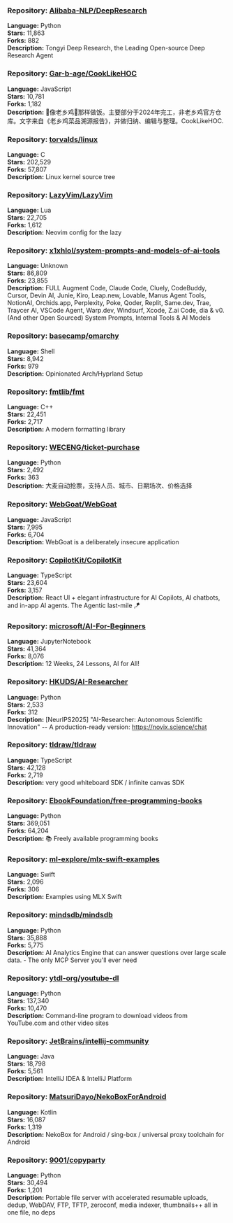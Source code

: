 ### **Repository:** [Alibaba-NLP/DeepResearch](https://github.com/Alibaba-NLP/DeepResearch)

**Language:** Python  
**Stars:** 11,863  
**Forks:** 882  
**Description:** Tongyi Deep Research, the Leading Open-source Deep Research Agent

### **Repository:** [Gar-b-age/CookLikeHOC](https://github.com/Gar-b-age/CookLikeHOC)

**Language:** JavaScript  
**Stars:** 10,781  
**Forks:** 1,182  
**Description:** 🥢像老乡鸡🐔那样做饭。主要部分于2024年完工，非老乡鸡官方仓库。文字来自《老乡鸡菜品溯源报告》，并做归纳、编辑与整理。CookLikeHOC.

### **Repository:** [torvalds/linux](https://github.com/torvalds/linux)

**Language:** C  
**Stars:** 202,529  
**Forks:** 57,807  
**Description:** Linux kernel source tree

### **Repository:** [LazyVim/LazyVim](https://github.com/LazyVim/LazyVim)

**Language:** Lua  
**Stars:** 22,705  
**Forks:** 1,612  
**Description:** Neovim config for the lazy

### **Repository:** [x1xhlol/system-prompts-and-models-of-ai-tools](https://github.com/x1xhlol/system-prompts-and-models-of-ai-tools)

**Language:** Unknown  
**Stars:** 86,809  
**Forks:** 23,855  
**Description:** FULL Augment Code, Claude Code, Cluely, CodeBuddy, Cursor, Devin AI, Junie, Kiro, Leap.new, Lovable, Manus Agent Tools, NotionAI, Orchids.app, Perplexity, Poke, Qoder, Replit, Same.dev, Trae, Traycer AI, VSCode Agent, Warp.dev, Windsurf, Xcode, Z.ai Code, dia & v0. (And other Open Sourced) System Prompts, Internal Tools & AI Models

### **Repository:** [basecamp/omarchy](https://github.com/basecamp/omarchy)

**Language:** Shell  
**Stars:** 8,942  
**Forks:** 979  
**Description:** Opinionated Arch/Hyprland Setup

### **Repository:** [fmtlib/fmt](https://github.com/fmtlib/fmt)

**Language:** C++  
**Stars:** 22,451  
**Forks:** 2,717  
**Description:** A modern formatting library

### **Repository:** [WECENG/ticket-purchase](https://github.com/WECENG/ticket-purchase)

**Language:** Python  
**Stars:** 2,492  
**Forks:** 363  
**Description:** 大麦自动抢票，支持人员、城市、日期场次、价格选择

### **Repository:** [WebGoat/WebGoat](https://github.com/WebGoat/WebGoat)

**Language:** JavaScript  
**Stars:** 7,995  
**Forks:** 6,704  
**Description:** WebGoat is a deliberately insecure application

### **Repository:** [CopilotKit/CopilotKit](https://github.com/CopilotKit/CopilotKit)

**Language:** TypeScript  
**Stars:** 23,604  
**Forks:** 3,157  
**Description:** React UI + elegant infrastructure for AI Copilots, AI chatbots, and in-app AI agents. The Agentic last-mile 🪁

### **Repository:** [microsoft/AI-For-Beginners](https://github.com/microsoft/AI-For-Beginners)

**Language:** JupyterNotebook  
**Stars:** 41,364  
**Forks:** 8,076  
**Description:** 12 Weeks, 24 Lessons, AI for All!

### **Repository:** [HKUDS/AI-Researcher](https://github.com/HKUDS/AI-Researcher)

**Language:** Python  
**Stars:** 2,533  
**Forks:** 312  
**Description:** [NeurIPS2025] "AI-Researcher: Autonomous Scientific Innovation" -- A production-ready version: https://novix.science/chat

### **Repository:** [tldraw/tldraw](https://github.com/tldraw/tldraw)

**Language:** TypeScript  
**Stars:** 42,128  
**Forks:** 2,719  
**Description:** very good whiteboard SDK / infinite canvas SDK

### **Repository:** [EbookFoundation/free-programming-books](https://github.com/EbookFoundation/free-programming-books)

**Language:** Python  
**Stars:** 369,051  
**Forks:** 64,204  
**Description:** 📚 Freely available programming books

### **Repository:** [ml-explore/mlx-swift-examples](https://github.com/ml-explore/mlx-swift-examples)

**Language:** Swift  
**Stars:** 2,096  
**Forks:** 306  
**Description:** Examples using MLX Swift

### **Repository:** [mindsdb/mindsdb](https://github.com/mindsdb/mindsdb)

**Language:** Python  
**Stars:** 35,888  
**Forks:** 5,775  
**Description:** AI Analytics Engine that can answer questions over large scale data. - The only MCP Server you'll ever need

### **Repository:** [ytdl-org/youtube-dl](https://github.com/ytdl-org/youtube-dl)

**Language:** Python  
**Stars:** 137,340  
**Forks:** 10,470  
**Description:** Command-line program to download videos from YouTube.com and other video sites

### **Repository:** [JetBrains/intellij-community](https://github.com/JetBrains/intellij-community)

**Language:** Java  
**Stars:** 18,798  
**Forks:** 5,561  
**Description:** IntelliJ IDEA & IntelliJ Platform

### **Repository:** [MatsuriDayo/NekoBoxForAndroid](https://github.com/MatsuriDayo/NekoBoxForAndroid)

**Language:** Kotlin  
**Stars:** 16,087  
**Forks:** 1,319  
**Description:** NekoBox for Android / sing-box / universal proxy toolchain for Android

### **Repository:** [9001/copyparty](https://github.com/9001/copyparty)

**Language:** Python  
**Stars:** 30,494  
**Forks:** 1,201  
**Description:** Portable file server with accelerated resumable uploads, dedup, WebDAV, FTP, TFTP, zeroconf, media indexer, thumbnails++ all in one file, no deps

